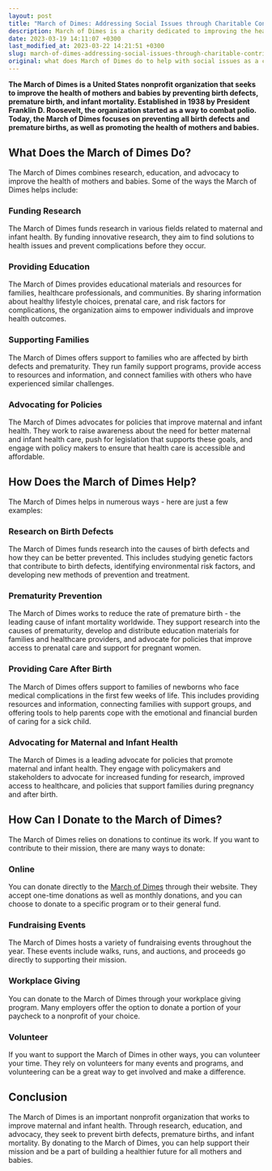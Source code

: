 ```yaml
---
layout: post
title: "March of Dimes: Addressing Social Issues through Charitable Contributions and Donations"
description: March of Dimes is a charity dedicated to improving the health of moms and babies affected by birth defects, premature birth, and infant mortality. Through research, education, and advocacy, March of Dimes addresses social issues related to maternal and child health. You can donate to March of Dimes and support their mission through their website or by participating in fundraising events. Join us in helping to ensure that all families have access to the care and support they need for a healthy start in life.
date: 2023-03-19 14:11:07 +0300
last_modified_at: 2023-03-22 14:21:51 +0300
slug: march-of-dimes-addressing-social-issues-through-charitable-contributions-and-donations
original: what does March of Dimes do to help with social issues as a charity, how do they do it, how can i donate?
---
```

**The March of Dimes is a United States nonprofit organization that seeks to improve the health of mothers and babies by preventing birth defects, premature birth, and infant mortality. Established in 1938 by President Franklin D. Roosevelt, the organization started as a way to combat polio. Today, the March of Dimes focuses on preventing all birth defects and premature births, as well as promoting the health of mothers and babies.**

## What Does the March of Dimes Do?

The March of Dimes combines research, education, and advocacy to improve the health of mothers and babies. Some of the ways the March of Dimes helps include:

### Funding Research

The March of Dimes funds research in various fields related to maternal and infant health. By funding innovative research, they aim to find solutions to health issues and prevent complications before they occur.

### Providing Education

The March of Dimes provides educational materials and resources for families, healthcare professionals, and communities. By sharing information about healthy lifestyle choices, prenatal care, and risk factors for complications, the organization aims to empower individuals and improve health outcomes.

### Supporting Families

The March of Dimes offers support to families who are affected by birth defects and prematurity. They run family support programs, provide access to resources and information, and connect families with others who have experienced similar challenges.

### Advocating for Policies

The March of Dimes advocates for policies that improve maternal and infant health. They work to raise awareness about the need for better maternal and infant health care, push for legislation that supports these goals, and engage with policy makers to ensure that health care is accessible and affordable.

## How Does the March of Dimes Help?

The March of Dimes helps in numerous ways - here are just a few examples:

### Research on Birth Defects

The March of Dimes funds research into the causes of birth defects and how they can be better prevented. This includes studying genetic factors that contribute to birth defects, identifying environmental risk factors, and developing new methods of prevention and treatment.

### Prematurity Prevention

The March of Dimes works to reduce the rate of premature birth - the leading cause of infant mortality worldwide. They support research into the causes of prematurity, develop and distribute education materials for families and healthcare providers, and advocate for policies that improve access to prenatal care and support for pregnant women.

### Providing Care After Birth

The March of Dimes offers support to families of newborns who face medical complications in the first few weeks of life. This includes providing resources and information, connecting families with support groups, and offering tools to help parents cope with the emotional and financial burden of caring for a sick child.

### Advocating for Maternal and Infant Health

The March of Dimes is a leading advocate for policies that promote maternal and infant health. They engage with policymakers and stakeholders to advocate for increased funding for research, improved access to healthcare, and policies that support families during pregnancy and after birth.

## How Can I Donate to the March of Dimes?

The March of Dimes relies on donations to continue its work. If you want to contribute to their mission, there are many ways to donate:

### Online

You can donate directly to the [March of Dimes](https://www.marchofdimes.org/) through their website. They accept one-time donations as well as monthly donations, and you can choose to donate to a specific program or to their general fund.

### Fundraising Events

The March of Dimes hosts a variety of fundraising events throughout the year. These events include walks, runs, and auctions, and proceeds go directly to supporting their mission.

### Workplace Giving

You can donate to the March of Dimes through your workplace giving program. Many employers offer the option to donate a portion of your paycheck to a nonprofit of your choice.

### Volunteer

If you want to support the March of Dimes in other ways, you can volunteer your time. They rely on volunteers for many events and programs, and volunteering can be a great way to get involved and make a difference.

## Conclusion

The March of Dimes is an important nonprofit organization that works to improve maternal and infant health. Through research, education, and advocacy, they seek to prevent birth defects, premature births, and infant mortality. By donating to the March of Dimes, you can help support their mission and be a part of building a healthier future for all mothers and babies.